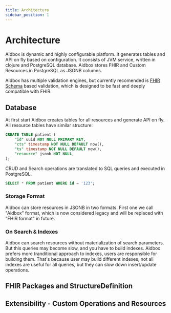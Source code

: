 ```yaml
---
title: Architecture
sidebar_position: 1
---
```


# Architecture

Aidbox is dynamic and highly configurable platform. It generates tables and API on fly based on configuration. It consists of JVM service, written in clojure and PostgreSQL database. Aidbox stores FHIR and Custom Resources in PostgreSQL
as JSONB columns. 

Aidbox has multiple validation engines, but currently recomended is [FHIR Schema](/overviews/fhir-schema) based validation, 
which is designed to be fast and deeply compatible with FHIR.

## Database

At first start Aidbox creates tables for all resources and generate API on fly.
All resource tables have similar structure:

```sql
CREATE TABLE patient (
    "id" uuid NOT NULL PRIMARY KEY,
    "cts" timestamp NOT NULL DEFAULT now(),
    "ts" timestamp NOT NULL DEFAULT now(),
    "resource" jsonb NOT NULL,
);
```

CRUD and Search operations are translated to SQL queries and executed in PostgreSQL.

```sql
SELECT * FROM patient WHERE id = '123';
```

### Storage Format

Aidbox can store resources in JSONB in two formats. First one we call "Aidbox" format, which is now considered legacy and will be replaced with "FHIR format" in future.

### On Search & Indexes

Aidbox can search resources without materialization of search parameters. But this queries may become slow, and you have to build indexes. Aidbox prefers more tranditional approach
to indexes, users are responsible for building them.
That's because user may build different indexes, 
not all indexes are useful for all queries, but they can slow down insert/update operations.


## FHIR Packages and StructureDefinition


## Extensibility - Custom Operations and Resources


